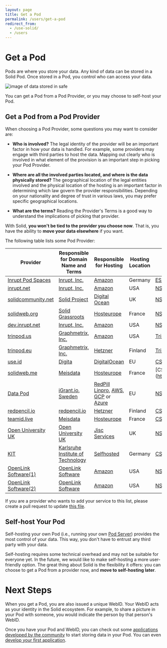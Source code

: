 ```yaml
---
layout: page
title: Get a Pod
permalink: /users/get-a-pod
redirect_from:
  - /use-solid/
  - /users
---
```


# Get a Pod

Pods are where you store your data. Any kind of data can be stored in a Solid Pod. Once stored in a Pod, you control who can access your data.

<img class="illustration" src="{{site.baseurl}}/assets/img/single-sign-on.svg" alt="image of data stored in safe" />

You can get a Pod from a Pod Provider, or you may choose to self-host your Pod.

## Get a Pod from a Pod Provider

When choosing a Pod Provider, some questions you may want to consider are:

- **Who is involved?** The legal identity of the provider will be an important factor in how your data is handled. For example, some providers may engage with third parties to host the data. Mapping out clearly who is involved in what element of the provision is an important step in picking your Pod Provider.

- **Where are all the involved parties located, and where is the data physically stored?** The geographical location of the legal entities involved and the physical location of the hosting is an important factor in determining which law govern the provider responsibilities. Depending on your nationality and degree of trust in various laws, you may prefer specific geographical locations.

- **What are the terms?** Reading the Provider's Terms is a good way to understand the implications of picking that provider.

<div class="message is-info">
  <p class="message-body">
     With Solid, <strong>you won't be tied to the provider you choose now</strong>. That is, you have the ability to <strong>move your data elsewhere</strong> if you want.
  </p>
</div>

The following table lists some Pod Provider:

| Provider                                           | Responsible for Domain Name and Terms                                      | Responsible for Hosting                       | Hosting Location | Solid Implementation                                        |
|----------------------------------------------------|----------------------------------------------------------------------------|-----------------------------------------------|------------------|-------------------------------------------------------------|
| [Inrupt Pod Spaces](https://start.inrupt.com/)     | [Inrupt, Inc.](https://www.inrupt.com/terms-conditions)                    | [Amazon](https://aws.amazon.com)              | Germany            | [ESS](https://inrupt.com/products/enterprise-solid-server/) |
| [inrupt.net](https://inrupt.net/) | [Inrupt, Inc.](https://www.inrupt.com)                                                      | [Amazon](https://aws.amazon.com)              | USA               | [NSS](https://github.com/solid/node-solid-server)           |
| [solidcommunity.net](https://solidcommunity.net/)  | [Solid Project](https://github.com/solid/solidcommunity.net_operations)    | [Digital Ocean](https://www.digitalocean.com) | UK                | [NSS](https://github.com/solid/node-solid-server)           |
| [solidweb.org](https://solidweb.org)               | [Solid Grassroots](https://gitlab.com/groups/solidweb.org/-/group_members) | [Hosteurope](https://www.hosteurope.de)       | France            | [NSS](https://github.com/solid/node-solid-server)           |
| [dev.inrupt.net](https://dev.inrupt.net/)          | [Inrupt, Inc.](https://www.inrupt.com)                                     | [Amazon](https://aws.amazon.com)              | USA               | [NSS](https://github.com/solid/node-solid-server)           |
| [trinpod.us](https://trinpod.us)                   | [Graphmetrix, Inc.](https://graphmetrix.com/terms)                         | [Amazon](https://aws.amazon.com)              | USA               | [TrinPod](https://graphmetrix.com/construction/trinpod)     |
| [trinpod.eu](https://trinpod.eu)                   | [Graphmetrix, Inc.](https://graphmetrix.com)                               | [Hetzner](https://www.hetzner.com/)           | Finland            | [TrinPod](https://graphmetrix.com/construction/trinpod)     |
| [use.id](https://get.use.id/)                      | [Digita](https://www.digita.ai/)                                           | [DigitalOcean](https://digitalocean.com/)     | EU                | [CSS](https://github.com/CommunitySolidServer/CommunitySolidServer)   |
| [solidweb.me](https://solidweb.me/)                | [Meisdata](https://github.com/serverproject-dev)                           | [Hosteurope](https://www.hosteurope.de)       | France             | [CSS](https://github.com/CommunitySolidServer/CommunitySolidServer    |
| [Data Pod](https://datapod.igrant.io/)             | [iGrant.io, Sweden](https://igrant.io/)                                    | [RedPill Linpro](https://www.redpill-linpro.com/en), [AWS](https://aws.amazon.com/), [GCP](https://cloud.google.com/) or [Azure](https://azure.microsoft.com/en-in)    | EU                 | [NSS](https://github.com/solid/node-solid-server)    |
| [redpencil.io](https://solid.redpencil.io/)        | [redpencil.io](https://redpencil.io/)                                      | [Hetzner](https://www.hetzner.com/)           | Finland            | [CSS](https://github.com/CommunitySolidServer/CommunitySolidServer)   |
| [teamid.live](https://teamid.live/)                | [Meisdata](https://github.com/serverproject-dev)                           | [Hosteurope](https://www.hosteurope.de)       | France             | [CSS](https://github.com/CommunitySolidServer/CommunitySolidServer)   |
| [Open University UK](https://solid.open.ac.uk/)    | [Open University UK](https://solid.open.ac.uk/local/pages/termsofuse.html) | [Jisc Services](https://www.jisc.ac.uk/)      | UK                | [NSS](https://github.com/solid/node-solid-server)            |
| [KIT](https://solid.aifb.kit.edu/)                 | [Karlsruhe Institute of Technology](https://www.kit.edu/)                  | [Selfhosted](https://aifb.kit.edu)            | Germany            | [CSS](https://github.com/CommunitySolidServer/CommunitySolidServer)   |
| [OpenLink Software(1)](https://solid.openlinksw.com:8444/) | [OpenLink Software](https://www.openlinksw.com/)                   | [Amazon](https://aws.amazon.com)              | USA               | [NSS](https://github.com/solid/node-solid-server)  |
| [OpenLink Software(2)](https://solid.openlinksw.com:8445/) | [OpenLink Software](https://www.openlinksw.com/)                   | [Amazon](https://aws.amazon.com)              | USA               | [NSS](https://github.com/solid/node-solid-server)  |

If you are a provider who wants to add your service to this list, please create a pull request to update [this file](https://github.com/solid/solidproject.org/blob/main/pages/use-solid.md).

## Self-host Your Pod

Self-hosting your own Pod (i.e., running your own [Pod Server](/for-developers/pod-server)) provides the most control of your data. This way, you don't have to entrust any third party with your data.

Self-hosting requires some technical overhead and may not be suitable for everyone yet. In the future, we would like to make self-hosting a more user-friendly option. The great thing about Solid is the flexibility it offers: you can choose to get a Pod from a provider now, and **move to self-hosting later**.

# Next Steps

When you get a Pod, you are also issued a unique WebID. Your WebID acts as your identity in the Solid ecosystem. For example, to share a picture in your Pod with someone, you would indicate the person by that person's WebID.

Once you have your Pod and WebID, you can check out some [applications developed by the community](/apps) to start storing data in your Pod.
You can even [develop your first application](/developers/tutorials/getting-started).
